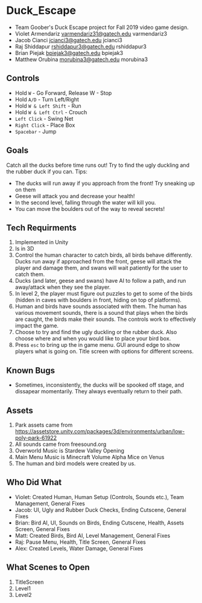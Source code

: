 # Duck_Escape
* Team Goober's Duck Escape project for Fall 2019 video game design.
* Violet Armendariz varmendariz31@gatech.edu varmendariz3
* Jacob Cianci jcianci3@gatech.edu jcianci3
* Raj Shiddapur rshiddapur3@gatech.edu rshiddapur3
* Brian Piejak bpiejak3@gatech.edu bpiejak3
* Matthew Orubina morubina3@gatech.edu morubina3

## Controls
* Hold ```W``` - Go Forward, Release W - Stop
* Hold ```A/D``` - Turn Left/Right
* Hold ```W & Left Shift``` - Run
* Hold ```W & Left Ctrl``` - Crouch
* ```Left Click``` - Swing Net
* ```Right Click``` - Place Box
* ```Spacebar``` - Jump

## Goals
Catch all the ducks before time runs out! Try to find the ugly duckling and the rubber duck if you can.
Tips:
* The ducks will run away if you approach from the front! Try sneaking up on them
* Geese will attack you and decrease your health!
* In the second level, falling through the water will kill you.
* You can move the boulders out of the way to reveal secrets!

## Tech Requirments
1. Implemented in Unity
2. Is in 3D
3. Control the human character to catch birds, all birds behave differently. Ducks run away if approached from the front, geese will attack the player and damage them, and swans will wait patiently for the user to catch them.
4. Ducks (and later, geese and swans) have AI to follow a path, and run away/attack when they see the player.
5. In level 2, the player must figure out puzzles to get to some of the birds (hidden in caves with boulders in front, hiding on top of platforms).
6. Human and birds have sounds associated with them. The human has various movement sounds, there is a sound that plays when the birds are caught, the birds make their sounds. The controls work to effectively impact the game.
7. Choose to try and find the ugly duckling or the rubber duck. Also choose where and when you would like to place your bird box.
8. Press ```esc``` to bring up the in game menu. GUI around edge to show players what is going on. Title screen with options for different screens.

## Known Bugs
* Sometimes, inconsistently, the ducks will be spooked off stage, and dissapear momentarily. They always eventually return to their path.

## Assets
1. Park assets came from https://assetstore.unity.com/packages/3d/environments/urban/low-poly-park-61922
2. All sounds came from freesound.org
3. Overworld Music is Stardew Valley Opening
4. Main Menu Music is Minecraft Volume Alpha Mice on Venus
5. The human and bird models were created by us.

## Who Did What
* Violet: Created Human, Human Setup (Controls, Sounds etc.), Team Management, General Fixes
* Jacob: UI, Ugly and Rubber Duck Checks, Ending Cutscene, General Fixes
* Brian: Bird AI, UI, Sounds on Birds, Ending Cutscene, Health, Assets Screen, General Fixes
* Matt: Created Birds, Bird AI, Level Management, General Fixes
* Raj: Pause Menu, Health, Title Screen, General Fixes
* Alex: Created Levels, Water Damage, General Fixes

## What Scenes to Open
1. TitleScreen
2. Level1
3. Level2

